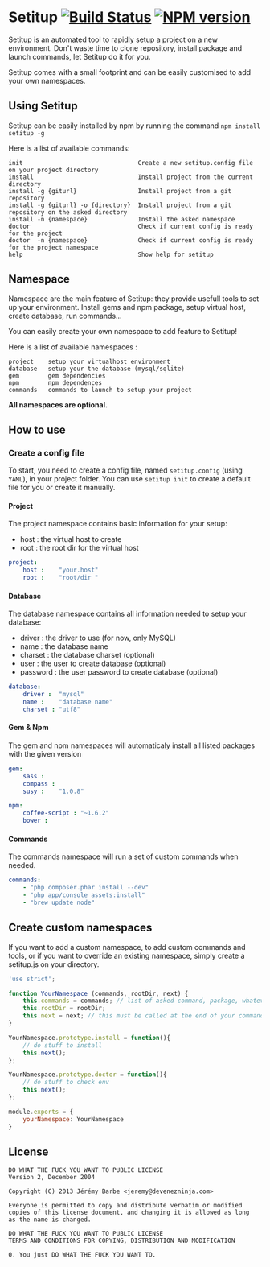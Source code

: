 # Setitup [![Build Status](https://secure.travis-ci.org/CapMousse/setitup.png?branch=master)](http://travis-ci.org/CapMousse/setitup) [![NPM version](https://badge.fury.io/js/setitup.png)](http://badge.fury.io/js/setitup)

Setitup is an automated tool to rapidly setup a project on a new environment. Don't waste time to clone repository, install package and launch commands, let Setitup do it for you.

Setitup comes with a small footprint and can be easily customised to add your own namespaces.

## Using Setitup

Setitup can be easily installed by npm by running the command `npm install setitup -g`

Here is a list of available commands: 

```
init                                Create a new setitup.config file on your project directory
install                             Install project from the current directory
install -g {giturl}                 Install project from a git repository
install -g {giturl} -o {directory}  Install project from a git repository on the asked directory
install -n {namespace}              Install the asked namespace
doctor                              Check if current config is ready for the project
doctor  -n {namespace}              Check if current config is ready for the project namespace
help                                Show help for setitup
```

## Namespace

Namespace are the main feature of Setitup: they provide usefull tools to set up your environment. Install gems and npm package, setup virtual host, create database, run commands...

You can easily create your own namespace to add feature to Setitup!

Here is a list of available namespaces : 

```
project    setup your virtualhost environment
database   setup your the database (mysql/sqlite)
gem        gem dependencies
npm        npm dependences
commands   commands to launch to setup your project
````

**All namespaces are optional.**


## How to use

### Create a config file

To start, you need to create a config file, named `setitup.config` (using `YAML`), in your project folder. You can use `setitup init` to create a default file for you or create it manually.


#### Project
The project namespace contains basic information for your setup:
- host : the virtual host to create
- root : the root dir for the virtual host


```yaml
project:
    host :    "your.host"
    root :    "root/dir "
```

#### Database
The database namespace contains all information needed to setup your database:
- driver : the driver to use (for now, only MySQL)
- name : the database name
- charset : the database charset (optional)
- user : the user to create database (optional)
- password : the user password to create database (optional)

```yaml
database:
    driver :  "mysql"
    name :    "database name"
    charset : "utf8"
```

#### Gem & Npm
The gem and npm namespaces will automaticaly install all listed packages with the given version

```yaml
gem:
    sass :
    compass :
    susy :    "1.0.8"

npm:
    coffee-script : "~1.6.2"
    bower :
```

#### Commands
The commands namespace will run a set of custom commands when needed. 

```yaml
commands:
    - "php composer.phar install --dev"
    - "php app/console assets:install"
    - "brew update node"
```


## Create custom namespaces

If you want to add a custom namespace, to add custom commands and tools, or if you want to override an existing namespace, simply create a setitup.js on your directory.

```javascript
'use strict';

function YourNamespace (commands, rootDir, next) {
    this.commands = commands; // list of asked command, package, whatever you want listed on the config file
    this.rootDir = rootDir;
    this.next = next; // this must be called at the end of your command
}

YourNamespace.prototype.install = function(){
    // do stuff to install
    this.next();
};

YourNamespace.prototype.doctor = function(){
    // do stuff to check env
    this.next();
};

module.exports = {
    yourNamespace: YourNamespace
}
```

## License

```
DO WHAT THE FUCK YOU WANT TO PUBLIC LICENSE
Version 2, December 2004

Copyright (C) 2013 Jérémy Barbe <jeremy@devenezninja.com>

Everyone is permitted to copy and distribute verbatim or modified
copies of this license document, and changing it is allowed as long
as the name is changed.

DO WHAT THE FUCK YOU WANT TO PUBLIC LICENSE
TERMS AND CONDITIONS FOR COPYING, DISTRIBUTION AND MODIFICATION

0. You just DO WHAT THE FUCK YOU WANT TO.
```

